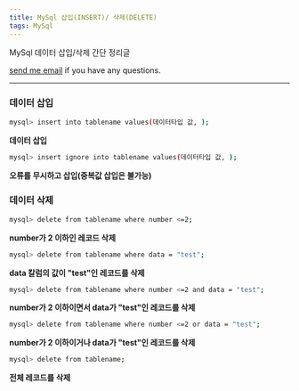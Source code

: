 ```yaml
---
title: MySql 삽입(INSERT)/ 삭제(DELETE)
tags: MySql
---
```


MySql 데이터 삽입/삭제 간단 정리글   

[send me email](mailto:jewel7492@gmail.com) if you have any questions.

<!--more-->

---

### 데이터 삽입  

```bash
mysql> insert into tablename values(데이터타입 값, );
```
**데이터 삽입**  

```bash
mysql> insert ignore into tablename values(데이터타입 값, );
```
**오류를 무시하고 삽입(중복값 삽입은 불가능)**  

### 데이터 삭제  

```bash
mysql> delete from tablename where number <=2;
```
**number가 2 이하인 레코드 삭제**   

```bash
mysql> delete from tablename where data = "test";
```
**data 칼럼의 값이 "test"인 레코드를 삭제**  

```bash
mysql> delete from tablename where number <=2 and data = "test";
```
**number가 2 이하이면서 data가 "test"인 레코드를 삭제**  

```bash
mysql> delete from tablename where number <=2 or data = "test";
```
**number가 2 이하이거나 data가 "test"인 레코드를 삭제**  

```bash
mysql> delete from tablename;
```
**전체 레코드를 삭제**  